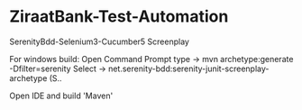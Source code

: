# ZiraatBank-Test-Automation
SerenityBdd-Selenium3-Cucumber5 Screenplay 

For windows build:
Open Command Prompt
type -> mvn archetype:generate -Dfilter=serenity
Select -> net.serenity-bdd:serenity-junit-screenplay-archetype (S..

Open IDE and build 'Maven'

